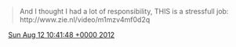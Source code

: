 > And I thought I had a lot of responsibility, THIS is a stressfull job: http://www\.zie\.nl/video/m1mzv4mf0d2q

<img src="../../media/tweet.ico" width="12" /> [Sun Aug 12 10:41:48 +0000 2012](https://twitter.com/DromerDenker/status/234600566473510912)